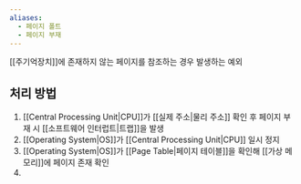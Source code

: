 ```yaml
---
aliases:
  - 페이지 폴트
  - 페이지 부재
---
```

[[주기억장치]]에 존재하지 않는 페이지를 참조하는 경우 발생하는 예외

## 처리 방법
1. [[Central Processing Unit|CPU]]가 [[실제 주소|물리 주소]] 확인 후 페이지 부재 시 [[소프트웨어 인터럽트|트랩]]을 발생
2. [[Operating System|OS]]가 [[Central Processing Unit|CPU]] 일시 정지
3. [[Operating System|OS]]가 [[Page Table|페이지 테이블]]을 확인해 [[가상 메모리]]에 페이지 존재 확인
4. 